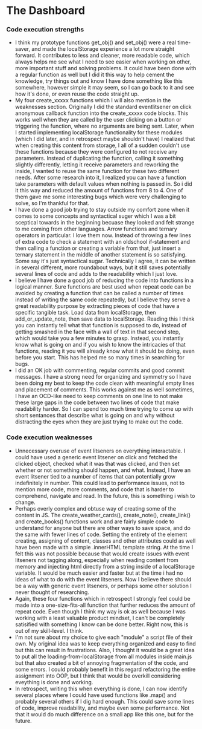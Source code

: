 # The Dashboard

### Code execution strengths

- I think my prototype functions get_obj() and set_obj() were a real time-saver, and
  made the localStorage experience a lot more straight forward. It contributes to
  less and cleaner, more readable code, which always helps me see what I need to see
  easier when working on other, more important stuff and solving problems. It could
  have been done with a regular function as well but I did it this way to help cement
  the knowledge, try things out and know I have done something like this somewhere,
  however simple it may seem, so I can go back to it and see how it's done, or even
  reuse the code straight up.
- My four create_xxxxx functions which I will also mention in the weaknesses section.
  Originally I did the standard eventlitsener on click anonymous callback function
  into the create_xxxxx code blocks. This works well when they are called by the user
  clicking on a button or triggering the function, where no arguments are being sent.
  Later, when I started implementing localStorage functionality for these modules
  (which I did later, and in retrospect maybe shouldn't have) I realized that when
  creating this content from storage, I all of a sudden couldn't use these functions
  because they were configured to not receive any parameters. Instead of duplicating
  the function, calling it something slightly differently, letting it receive
  parameters and reworking the inside, I wanted to reuse the same function for these
  two different needs. After some research into it, I realized you can have a function
  take parameters with default values when nothing is passed in. So i did it this
  way and reduced the amount of functions from 8 to 4. One of them gave me some
  interesting bugs which were very challenging to solve, so I'm thankful for that.
- I have done a good job trying to stay outside my comfort zone when it comes to
  some concepts and syntactical suger which I was a bit sceptical towards in the
  beginning becuase they looked and felt strange to me coming from other languages.
  Arrow functions and ternary operators in particular. I love them now. Instead of
  throwing a few lines of extra code to check a statement with an oldschool
  if-statement and then calling a function or creating a variable from that, just
  insert a ternary statement in the middle of another statement is so satisfying.
  Some say it's just syntactical sugar. Technically I agree, it can be written in
  several different, more roundabout ways, but it still saves potentially several
  lines of code and adds to the readability which I just love.
- I believe I have done a good job of reducing the code into functions in a
  logical manner. Sure functions are best used when repeat code can be avoided by
  creating a function that can be called a number of times instead of writing the
  same code repeatedly, but I believe they serve a great readability purpose by
  extracting pieces of code that have a specific tangible task. Load data from localStorage, then add_or_update_note, then save data to localStorage. Reading this
  I think you can instantly tell what that function is supposed to do, instead of
  getting smashed in the face with a wall of text in that second step, which would
  take you a few minutes to grasp. Instead, you instantly know what is going on and
  if you wish to know the intricacies of that functions, reading it you will already
  know what it should be doing, even before you start. This has helped me so many
  times in searching for bugs.
- I did an OK job with commenting, regular commits and good commit messages.
  I have a strong need for organizing and symmetry so I have been doing my best to
  keep the code clean with meaningful empty lines and placement of comments. This
  works against me as well sometimes, I have an OCD-like need to keep comments on
  one line to not make these large gaps in the code between two lines of code that
  make readability harder. So I can spend too much time trying to come up with
  short sentances that describe what is going on and why without distracting the
  eyes when they are just trying to make out the code.

### Code execution weaknesses

- Unnecessary overuse of event litseners on everything interactable. I could have
  used a generic event litsener on click and fetched the clicked object, checked
  what it was that was clicked, and then set whether or not something should happen,
  and what. Instead, I have an event litsener tied to a number of items that can
  potentially grow indefinitely in number. This could lead to performance issues, not
  to mention more code, more comments, and code that is harder to comprehend, navigate
  and read. In the future, this is something i wish to change.
- Perhaps overly complex and obtuse way of creating some of the content in JS.
  The create_weather_cards(), create_note(), create_link() and create_books()
  functions work and are fairly simple code to understand for anyone but there are
  other ways to save space, and do the same with fewer lines of code. Setting the
  entirety of the element creating, assigning of content, classes and other attributes
  could as well have been made with a simple .innerHTML template string. At the time
  I felt this was not possible because that would create issues with event litseners
  not tagging along, especially when reading content from memory and injecting html
  directly from a string inside of a localStorage variable. It would be much easier
  and faster but at the time i had no ideas of what to do with the event litseners.
  Now I believe there should be a way with generic event litseners, or perhaps some
  other solution I never thought of researching.
- Again, these four functions which in retrospect I strongly feel could be made into
  a one-size-fits-all function that further reduces the amount of repeat code. Even
  though I think my way is ok as well because I was working with a least valuable
  product mindset, I can't be completely satisified with something I know can be done
  better. Right now, this is out of my skill-level. I think.
- I'm not sure about my choice to give each "module" a script file of their own. My
  original idea was to keep everything organized and easy to find but this can result
  in frustrations. Also, I thought it would be a great idea to put all the
  loading-from-localStorage from all modules inside main.js but that also created a
  bit of annoying fragmentation of the code, and some errors. I could probably benefit
  in this regard refactoring the entire assignment into OOP, but I think that would be
  overkill considering eveything is done and working.
- In retrospect, writing this when everything is done, I can now identify several
  places where I could have used functions like .map() and probably several others
  if I dig hard enough. This could save some lines of code, improve readability, and
  maybe even some performance. Not that it would do much difference on a small app
  like this one, but for the future.
